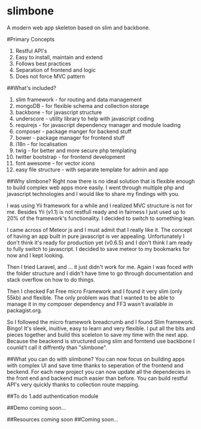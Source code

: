 slimbone
========

A modern web app skeleton based on slim and backbone.

#Primary Concepts
1. Restful API's
2. Easy to install, maintain and extend
3. Follows best practices
4. Separation of frontend and logic
5. Does not force MVC pattern

##What's included?
1. slim framework - for routing and data management
2. mongoDB - for flexible schema and collection storage 
3. backbone - for javascript structure 
4. underscore - utility library to help with javascript coding
5. requirejs - for javascript dependency manager and module loading
6. composer - package manger for backend stuff
7. bower - package manager for frontend stuff
8. i18n - for localisation
9. twig - for better and more secure php templating
10. twitter bootstrap - for frontend development
11. font awesome - for vector icons
12. easy file structure - with separate template for admin and app

##Why slimbone?
Right now there is no ideal solution that is flexible enough to build complex web apps more easily.
I went through multiple php and javascript technologies and I would like to share my findings with you.

I was using Yii framework for a while and I realized MVC structure is not for me.
Besides Yii (v1.1) is not restfull ready and in fairness I just used up to 20% of the framework's functionality.
I decided to switch to something lean.

I came across of Meteor js and I must admit that I really like it. The concept of having an app built in pure javascript is ver appealing. 
Unfortunately I don't think it's ready for production yet (v0.6.5) and I don't think I am ready to fully switch to javascript.
I decided to save meteor to my bookmarks for now and I kept looking.

Then I tried Laravel, and ... it just didn't work for me. Again I was foced with the folder structure and I didn't have time
to go through documentation and stack overflow on how to do things.

Then I checked Fat Free micro Framework and I found it very slim (only 55kb) and flexible. The only problem was that I wanted to be able to manage
it in my composer dependency and FF3 wasn't available in packagist.org.

So I followed the micro framework breadcrumb and I found Slim framework. Bingo! It's sleek, inuitive, easy to learn and very flexible.
I put all the bits and pieces together and build this sceleton to save my time with the next app. 
Because the beackend is structured using slim and forntend use backbone I counld't call it diffrently than "slimbone".

##What you can do with slimbone?
You can now focus on building apps with complex UI and save time thanks to seperation of the frontend and beckend. 
For each new project you can now update all the dependecies in the front end and backend much easier than before.
You can build restful API's very quickly thanks to collection route mapping.

##To do 
1.add authentication module

##Demo
coming soon...

##Resources
coming soon
##Coming soon...

